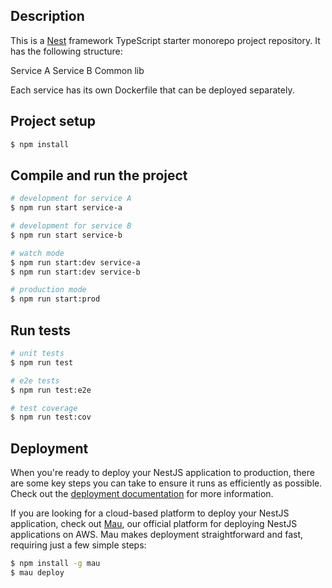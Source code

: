 ## Description

This is a [Nest](https://github.com/nestjs/nest) framework TypeScript starter monorepo project repository. It has the following structure:

Service A
Service B
Common lib

Each service has its own Dockerfile that can be deployed separately.

## Project setup

```bash
$ npm install
```

## Compile and run the project

```bash
# development for service A
$ npm run start service-a

# development for service B
$ npm run start service-b

# watch mode
$ npm run start:dev service-a
$ npm run start:dev service-b

# production mode
$ npm run start:prod
```

## Run tests

```bash
# unit tests
$ npm run test

# e2e tests
$ npm run test:e2e

# test coverage
$ npm run test:cov
```

## Deployment

When you're ready to deploy your NestJS application to production, there are some key steps you can take to ensure it runs as efficiently as possible. Check out the [deployment documentation](https://docs.nestjs.com/deployment) for more information.

If you are looking for a cloud-based platform to deploy your NestJS application, check out [Mau](https://mau.nestjs.com), our official platform for deploying NestJS applications on AWS. Mau makes deployment straightforward and fast, requiring just a few simple steps:

```bash
$ npm install -g mau
$ mau deploy
```